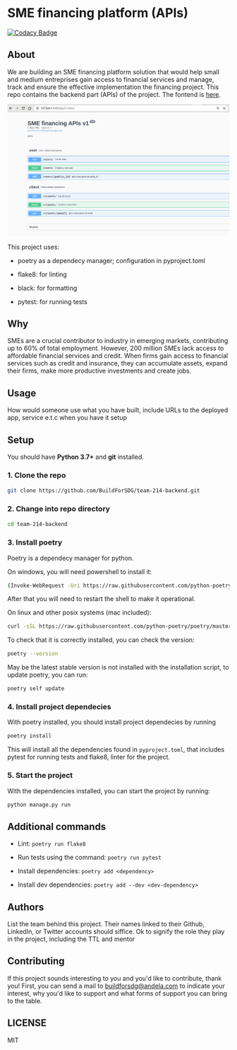 # SME financing platform (APIs)

[![Codacy Badge](https://app.codacy.com/project/badge/Grade/f651b5fea9e743719dfd1f7f3578b616)](https://www.codacy.com/gh/BuildForSDG/team-214-backend?utm_source=github.com&amp;utm_medium=referral&amp;utm_content=BuildForSDG/team-214-backend&amp;utm_campaign=Badge_Grade)

## About

We are building an SME financing platform solution that would help small and medium entreprises gain access to financial services and manage, track and ensure the effective implementation the financing project. This repo contains the backend part (APIs) of the project. The fontend is [here](https://github.com/BuildForSDG/.team-214).

![API docs UI](api_docs.png)

<!-- Once this repo has been setup on Codacy by the TTL, replace the above badge with the actual one from the Codacy dashboard, and add the code coverage badge as well. This is mandatory -->

This project uses:

- poetry as a dependecy manager; configuration in pyproject.toml

- flake8: for linting
- black: for formatting
- pytest: for running tests

## Why

SMEs are a crucial contributor to industry in emerging markets, contributing up to 60% of total employment. However, 200 million SMEs lack access to affordable financial services and credit. When firms gain access to financial services such as credit and insurance, they can accumulate assets, expand their firms, make more productive investments and create jobs.

## Usage

How would someone use what you have built, include URLs to the deployed app, service e.t.c when you have it setup

## Setup

You should have **Python 3.7+** and **git** installed.

### 1. Clone the repo

```sh
git clone https://github.com/BuildForSDG/team-214-backend.git
```

### 2. Change into repo directory

```sh
cd team-214-backend
```

### 3. Install poetry

Poetry is a dependecy manager for python.

On windows, you will need powershell to install it:

```sh
(Invoke-WebRequest -Uri https://raw.githubusercontent.com/python-poetry/poetry/master/get-poetry.py -UseBasicParsing).Content | python
```

After that you will need to restart the shell to make it operational.

On linux and other posix systems (mac included):

```sh
curl -sSL https://raw.githubusercontent.com/python-poetry/poetry/master/get-poetry.py | python
```

To check that it is correctly installed, you can check the version:

```sh
poetry --version
```

May be the latest stable version is not installed with the installation script, to update poetry, you can run:

```sh
poetry self update
```

### 4. Install project dependecies

With poetry installed, you should install project dependecies by running

```sh
poetry install
```

This will install all the dependencies found in `pyproject.toml`, that includes pytest for running tests and flake8, linter for the project.

### 5. Start the project

With the dependencies installed, you can start the project by running:

```sh
python manage.py run
```

## Additional commands

- Lint: `poetry run flake8`

- Run tests using the command: `poetry run pytest`

- Install dependencies: `poetry add <dependency>`

- Install dev dependencies: `poetry add --dev <dev-dependency>`

## Authors

List the team behind this project. Their names linked to their Github, LinkedIn, or Twitter accounts should siffice. Ok to signify the role they play in the project, including the TTL and mentor

## Contributing

If this project sounds interesting to you and you'd like to contribute, thank you!
First, you can send a mail to buildforsdg@andela.com to indicate your interest, why you'd like to support and what forms of support you can bring to the table.

<!-- but here are areas we think we'd need the most help in this project : -->

<!-- 1. area one (e.g this app is about human trafficking and you need feedback on your roadmap and feature list from the private sector / NGOs)

2. area two (e.g you want people to opt-in and try using your staging app at staging.project-name.com and report any bugs via a form)

3. area three (e.g here is the zoom link to our end-of sprint webinar, join and provide feedback as a stakeholder if you can) -->

<!-- ## Acknowledgements

Did you use someone else’s code?
Do you want to thank someone explicitly?
Did someone’s blog post spark off a wonderful idea or give you a solution to nagging problem?

It's powerful to always give credit. -->

## LICENSE

MIT
